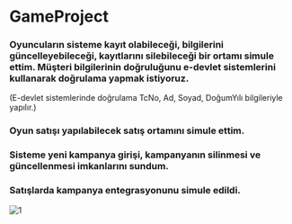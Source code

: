 # GameProject

### Oyuncuların sisteme kayıt olabileceği, bilgilerini güncelleyebileceği, kayıtlarını silebileceği bir ortamı simule ettim. Müşteri bilgilerinin doğruluğunu e-devlet sistemlerini kullanarak doğrulama yapmak istiyoruz.
(E-devlet sistemlerinde doğrulama TcNo, Ad, Soyad, DoğumYılı bilgileriyle yapılır.) 

###  Oyun satışı yapılabilecek satış ortamını simule ettim.

### Sisteme yeni kampanya girişi, kampanyanın silinmesi ve güncellenmesi imkanlarını sundum.

### Satışlarda kampanya entegrasyonunu simule edildi.

![1](https://user-images.githubusercontent.com/52690917/116925840-65d28500-ac62-11eb-986a-010d72bb644b.png)
